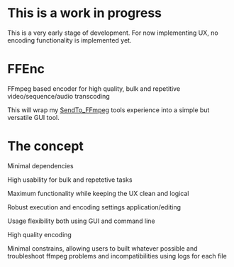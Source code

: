 # This is a work in progress
 
 This is a very early stage of development. For now implementing UX, no encoding functionality is implemented yet.

# FFEnc
 FFmpeg based encoder for high quality, bulk and repetitive video/sequence/audio transcoding
 
 This will wrap my [SendTo_FFmpeg](https://github.com/keerah/SendTo_FFmpeg) tools experience into a simple but versatile GUI tool.

# The concept

 Minimal dependencies

 High usability for bulk and repetetive tasks
 
 Maximum functionality while keeping the UX clean and logical

 Robust execution and encoding settings application/editing

 Usage flexibility both using GUI and command line

 High quality encoding

 Minimal constrains, allowing users to built whatever possible and troubleshoot ffmpeg problems and incompatibilities using logs for each file
